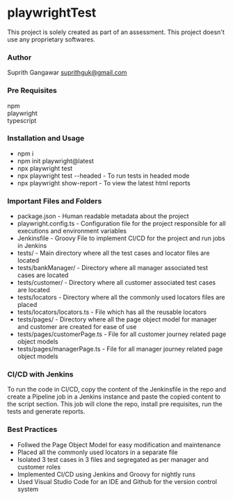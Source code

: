 # playwrightTest
This project is solely created as part of an assessment. This project doesn't use any proprietary softwares.

### Author
Suprith Gangawar <suprithguk@gmail.com>

### Pre Requisites
npm\
playwright\
typescript

### Installation and Usage
- npm i
- npm init playwright@latest
- npx playwright test
- npx playwright test --headed - To run tests in headed mode
- npx playwright show-report - To view the latest html reports

### Important Files and Folders
- package.json - Human readable metadata about the project
- playwright.config.ts - Configuration file for the project responsible for all executions and environment variables
- Jenkinsfile - Groovy File to implement CI/CD for the project and run jobs in Jenkins
- tests/ - Main directory where all the test cases and locator files are located
- tests/bankManager/ - Directory where all manager associated test cases are located
- tests/customer/ - Directory where all customer associated test cases are located
- tests/locators - Directory where all the commonly used locators files are placed
- tests/locators/locators.ts - File which has all the reusable locators
- tests/pages/ - Directory where all the page object model for manager and customer are created for ease of use
- tests/pages/customerPage.ts - File for all customer journey related page object models
- tests/pages/managerPage.ts - File for all manager journey related page object models

### CI/CD with Jenkins

To run the code in CI/CD, copy the content of the Jenkinsfile in the repo and create a Pipeline job in a Jenkins instance and paste the copied content to the script section. This job will clone the repo, install pre requisites, run the tests and generate reports. 

### Best Practices
- Follwed the Page Object Model for easy modification and maintenance
- Placed all the commonly used locators in a separate file
- Isolated 3 test cases in 3 files and segregated as per manager and customer roles
- Implemented CI/CD using Jenkins and Groovy for nightly runs
- Used Visual Studio Code for an IDE and Github for the version control system
